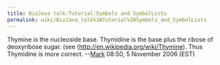```yaml
---
title: BioJava talk:Tutorial:Symbols and SymbolLists
permalink: wiki/BioJava_talk%3ATutorial%3ASymbols_and_SymbolLists
---
```


Thymine is the nucleoside base. Thymidine is the base plus the ribose of
deoxyribose sugar. (see (http://en.wikipedia.org/wiki/Thymine). Thus
Thymidine is more correct. --[Mark](User:Mark "wikilink") 08:50, 5
November 2006 (EST)
